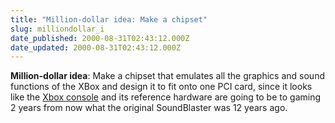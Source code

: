 ```yaml
---
title: "Million-dollar idea: Make a chipset"
slug: milliondollar_i
date_published: 2000-08-31T02:43:12.000Z
date_updated: 2000-08-31T02:43:12.000Z
---
```


**Million-dollar idea**: Make a chipset that emulates all the graphics and sound functions of the XBox and design it to fit onto one PCI card, since it looks like the [Xbox console](http://www.salon.com/tech/feature/2000/08/29/xbox/index.html) and its reference hardware are going to be to gaming 2 years from now what the original SoundBlaster was 12 years ago.
